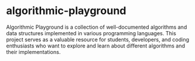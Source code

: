 # algorithmic-playground
Algorithmic Playground is a collection of well-documented algorithms and data structures implemented in various programming languages. This project serves as a valuable resource for students, developers, and coding enthusiasts who want to explore and learn about different algorithms and their implementations.

